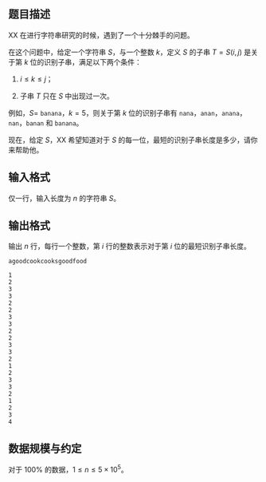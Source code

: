 ## 题目描述

XX 在进行字符串研究的时候，遇到了一个十分棘手的问题。

在这个问题中，给定一个字符串 $S$，与一个整数 $k$，定义 $S$ 的子串 $T=S(i, j)$ 是关于第 $k$ 位的识别子串，满足以下两个条件：

1. $i\leq k\leq j$​；

2. 子串 $T$ 只在 $S$ 中出现过一次。

例如，$S =$ `banana`，$k = 5$，则关于第 $k$ 位的识别子串有 `nana`，`anan`，`anana`，`nan`，`banan` 和 `banana`。

现在，给定 $S$，XX 希望知道对于 $S$ 的每一位，最短的识别子串长度是多少，请你来帮助他。

## 输入格式

仅一行，输入长度为 $n$ 的字符串 $S$。

## 输出格式

输出 $n$ 行，每行一个整数，第 $i$ 行的整数表示对于第 $i$ 位的最短识别子串长度。

```input1
agoodcookcooksgoodfood
```

```output1
1
2
3
3
2
2
3
3
2
2
3
3
2
1
2
3
3
2
1
2
3
4
```

## 数据规模与约定

对于 $100\%$​ 的数据，$1\leq n\leq 5\times 10^5$。

